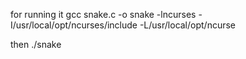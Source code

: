 for running it 
gcc snake.c -o snake -lncurses -I/usr/local/opt/ncurses/include -L/usr/local/opt/ncurse



then 
./snake 